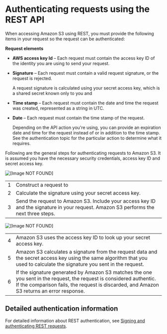 # Authenticating requests using the REST API<a name="S3_Authentication2"></a>

When accessing Amazon S3 using REST, you must provide the following items in your request so the request can be authenticated: 

**Request elements**
+ **AWS access key Id** – Each request must contain the access key ID of the identity you are using to send your request\. 
+ **Signature** – Each request must contain a valid request signature, or the request is rejected\. 

  A request signature is calculated using your secret access key, which is a shared secret known only to you and
+ **Time stamp** – Each request must contain the date and time the request was created, represented as a string in UTC\. 
+ **Date** – Each request must contain the time stamp of the request\. 

  Depending on the API action you're using, you can provide an expiration date and time for the request instead of or in addition to the time stamp\. See the authentication topic for the particular action to determine what it requires\.

Following are the general steps for authenticating requests to Amazon S3\. It is assumed you have the necessary security credentials, access key ID and secret access key\. 

![\[Image NOT FOUND\]](http://docs.aws.amazon.com/AmazonS3/latest/userguide/images/HMACAuthProcess_You.png)


|  |  | 
| --- |--- |
|  1  |  Construct a request to  | 
|  2  |  Calculate the signature using your secret access key\.  | 
|  3  |  Send the request to Amazon S3\. Include your access key ID and the signature in your request\. Amazon S3 performs the next three steps\.  | 

![\[Image NOT FOUND\]](http://docs.aws.amazon.com/AmazonS3/latest/userguide/images/HMACAuthProcess_AWS.png)


|  |  | 
| --- |--- |
|  4  |  Amazon S3 uses the access key ID to look up your secret access key\.  | 
|  5  |  Amazon S3 calculates a signature from the request data and the secret access key using the same algorithm that you used to calculate the signature you sent in the request\.  | 
|  6  |  If the signature generated by Amazon S3 matches the one you sent in the request, the request is considered authentic\. If the comparison fails, the request is discarded, and Amazon S3 returns an error response\.  | 

## Detailed authentication information<a name="S3_Authentication_DetailedAuthentication"></a>

For detailed information about REST authentication, see [Signing and authenticating REST requests](RESTAuthentication.md)\.